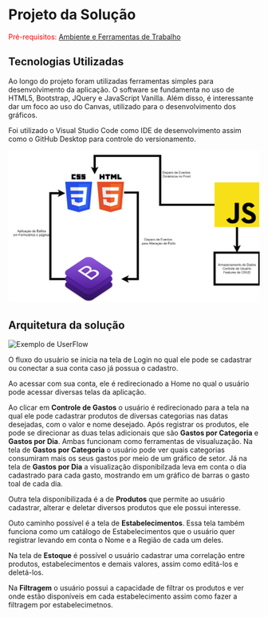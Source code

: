 # Projeto da Solução

<span style="color:red">Pré-requisitos: <a href="4-Gestão-Configuração.md"> Ambiente e Ferramentas de Trabalho</a></span>

## Tecnologias Utilizadas

Ao longo do projeto foram utilizadas ferramentas simples para desenvolvimento da aplicação. O software se fundamenta no uso de HTML5, Bootstrap, JQuery e JavaScript Vanilla. Além disso, é interessante dar um foco ao uso do Canvas, utilizado para o desenvolvimento dos gráficos.

Foi utilizado o Visual Studio Code como IDE de desenvolvimento assim como o GitHub Desktop para controle do versionamento.

![Exemplo de UserFlow](images/DiagramaTecnologias.png)

## Arquitetura da solução

![Exemplo de UserFlow](images/UserFlow.png)

O fluxo do usuário se inicia na tela de Login no qual ele pode se cadastrar ou conectar a sua conta caso já possua o cadastro.

Ao acessar com sua conta, ele é redirecionado a Home no qual o usuário pode acessar diversas telas da aplicação.

Ao clicar em **Controle de Gastos** o usuário é redirecionado para a tela na qual ele pode cadastrar produtos de diversas categorias nas datas desejadas, com o valor e nome desejado.
Após registrar os produtos, ele pode se direcionar as duas telas adicionais que são **Gastos por Categoria** e **Gastos por Dia**. Ambas funcionam como ferramentas de visualuzação. Na tela de **Gastos por Categoria** o usuário pode ver quais categorias consumiram mais os seus gastos por meio de um gráfico de setor. Já na tela de **Gastos por Dia** a visualização disponibilzada leva em conta o dia cadastrado para cada gasto, mostrando em um gráfico de barras o gasto toal de cada dia.

Outra tela disponibilizada é a de **Produtos** que permite ao usuário cadastrar, alterar e deletar diversos produtos que ele possui interesse.

Outo caminho possível é a tela de **Estabelecimentos**. Essa tela também funciona como um catálogo de Estabelecimentos que o usuário quer registrar levando em conta o Nome e a Região de cada um deles.

Na tela de **Estoque** é possível o usuário cadastrar uma correlação entre produtos, estabelecimentos e demais valores, assim como editá-los e deletá-los.

Na **Filtragem** o usuário possui a capacidade de filtrar os produtos e ver onde estão disponíveis em cada estabelecimento assim como fazer a filtragem por estabelecimetnos.

